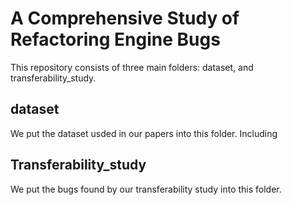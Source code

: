# A Comprehensive Study of Refactoring Engine Bugs

This repository consists of three main folders: dataset, and transferability_study.

## dataset
We put the dataset usded in our papers into this folder.
Including

## Transferability_study
We put the bugs found by our transferability study into this folder.


